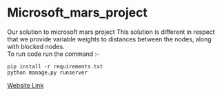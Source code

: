 # Microsoft_mars_project
Our solution to microsoft mars project
This solution is different in respect that we provide variable weights to distances between the nodes, along with blocked nodes.<br>
To run code run the command :- <br>
```
pip install -r requirements.txt
python manage.py runserver
```

[Website Link](https://bellaciao.azurewebsites.net/)

